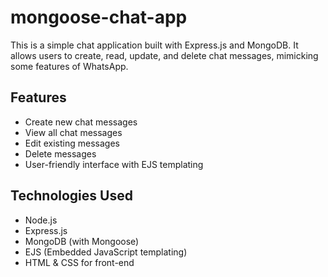 # mongoose-chat-app

This is a simple chat application built with Express.js and MongoDB. It allows users to create, read, update, and delete chat messages, mimicking some features of WhatsApp.

## Features

- Create new chat messages
- View all chat messages
- Edit existing messages
- Delete messages
- User-friendly interface with EJS templating

## Technologies Used

- Node.js
- Express.js
- MongoDB (with Mongoose)
- EJS (Embedded JavaScript templating)
- HTML & CSS for front-end


